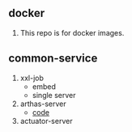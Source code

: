 ## docker

1. This repo is for docker images.

## common-service

1. xxl-job
   - embed
   - single server
2. arthas-server
   - [code](https://github.com/Alice52/practice/tree/main/backend/project-cloud-custom/actuator-server)
3. actuator-server
